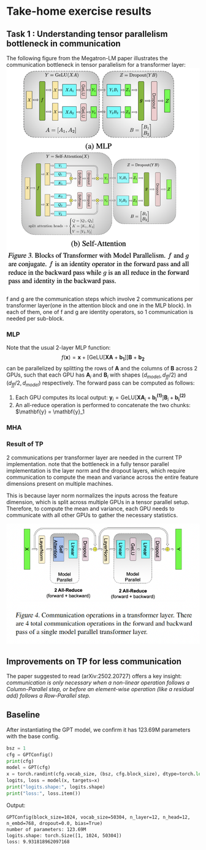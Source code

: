 # Take-home exercise results

## Task 1 : Understanding tensor parallelism bottleneck in communication

The following figure from the Megatron-LM paper illustrates the communication bottleneck in tensor parallelism for a transformer layer:
![alt text](communication_steps.png)
f and g are the communication steps which involve 2 communications per transformer layer(one in the attention block and one in the MLP block). In each of them, one of f and g are identity operators, so 1 communication is needed per sub-block.


### MLP

Note that the usual 2-layer MLP function:
$$f(\mathbf{x}) = \mathbf{x} + \big[ \mathrm{GeLU}[\mathbf{X} \mathbf{A}+\mathbf{b_1}]\big]\mathbf{B}+\mathbf{b_2}$$
can be parallelized by splitting the rows of $\mathbf{A}$ and the columns of $\mathbf{B}$ across 2 GPUs, such that each GPU has $\mathbf{A}_i$ and $\mathbf{B}_i$ with shapes $(d_{model}, d_{ff}/2)$ and $(d_{ff}/2, d_{model})$ respectively. The forward pass can be computed as follows:
1. Each GPU computes its local output: $\mathbf{y}_i = \mathrm{GeLU}[\mathbf{X} \mathbf{A}_i+\mathbf{b_i^{(1)}}]\mathbf{B}_i+\mathbf{b^{(2)}_i}$
2. An all-reduce operation is performed to concatenate the two chunks: $\mathbf{y} = \mathbf{y}_1 

### MHA

### Result of TP
2 communications per transformer layer are needed in the current TP implementation.
note that the bottleneck in a fully tensor parallel implementation is the layer norm and the dropout layers, which require communication to compute the mean and variance across the entire feature dimensions present on multiple machines.

 This is because layer norm normalizes the inputs across the feature dimension, which is split across multiple GPUs in a tensor parallel setup. Therefore, to compute the mean and variance, each GPU needs to communicate with all other GPUs to gather the necessary statistics.
 
![alt text](TP.png)

## Improvements on TP for less communication
The paper suggested to read (arXiv:2502.20727) offers a key insight: *communication is only necessary when a non-linear operation follows a Column-Parallel step, or before an element-wise operation (like a residual add) follows a Row-Parallel step.*


## Baseline

After instantiating the GPT model, we confirm it has 123.69M parameters with the base config.

```python
bsz = 1
cfg = GPTConfig()
print(cfg)
model = GPT(cfg)
x = torch.randint(cfg.vocab_size, (bsz, cfg.block_size), dtype=torch.long)
logits, loss = model(x, targets=x)
print("logits.shape:", logits.shape)
print("loss:", loss.item())
```
Output:
```
GPTConfig(block_size=1024, vocab_size=50304, n_layer=12, n_head=12, n_embd=768, dropout=0.0, bias=True)
number of parameters: 123.69M
logits.shape: torch.Size([1, 1024, 50304])
loss: 9.931818962097168
```